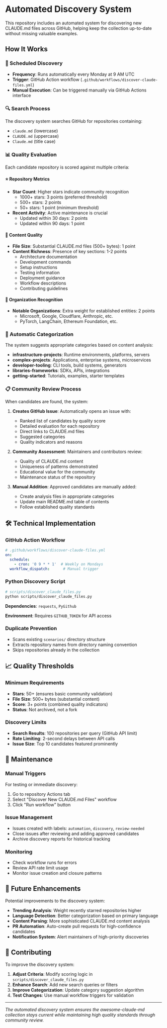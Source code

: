 # Automated Discovery System

This repository includes an automated system for discovering new CLAUDE.md files across GitHub, helping keep the collection up-to-date without missing valuable examples.

## How It Works

### 🔄 Scheduled Discovery
- **Frequency**: Runs automatically every Monday at 9 AM UTC
- **Trigger**: GitHub Action workflow (`.github/workflows/discover-claude-files.yml`)
- **Manual Execution**: Can be triggered manually via GitHub Actions interface

### 🔍 Search Process

The discovery system searches GitHub for repositories containing:
- `claude.md` (lowercase)
- `CLAUDE.md` (uppercase) 
- `Claude.md` (title case)

### 📊 Quality Evaluation

Each candidate repository is scored against multiple criteria:

#### ⭐ Repository Metrics
- **Star Count**: Higher stars indicate community recognition
  - 1000+ stars: 3 points (preferred threshold)
  - 500+ stars: 2 points
  - 50+ stars: 1 point (minimum threshold)
- **Recent Activity**: Active maintenance is crucial
  - Updated within 30 days: 2 points
  - Updated within 90 days: 1 point

#### 📄 Content Quality
- **File Size**: Substantial CLAUDE.md files (500+ bytes): 1 point
- **Content Richness**: Presence of key sections: 1-2 points
  - Architecture documentation
  - Development commands
  - Setup instructions
  - Testing information
  - Deployment guidance
  - Workflow descriptions
  - Contributing guidelines

#### 🏢 Organization Recognition
- **Notable Organizations**: Extra weight for established entities: 2 points
  - Microsoft, Google, Cloudflare, Anthropic, etc.
  - PyTorch, LangChain, Ethereum Foundation, etc.

### 🎯 Automatic Categorization

The system suggests appropriate categories based on content analysis:
- **infrastructure-projects**: Runtime environments, platforms, servers
- **complex-projects**: Applications, enterprise systems, microservices
- **developer-tooling**: CLI tools, build systems, generators
- **libraries-frameworks**: SDKs, APIs, integrations
- **getting-started**: Tutorials, examples, starter templates

### 📋 Community Review Process

When candidates are found, the system:

1. **Creates GitHub Issue**: Automatically opens an issue with:
   - Ranked list of candidates by quality score
   - Detailed evaluation for each repository
   - Direct links to CLAUDE.md files
   - Suggested categories
   - Quality indicators and reasons

2. **Community Assessment**: Maintainers and contributors review:
   - Quality of CLAUDE.md content
   - Uniqueness of patterns demonstrated
   - Educational value for the community
   - Maintenance status of the repository

3. **Manual Addition**: Approved candidates are manually added:
   - Create analysis files in appropriate categories
   - Update main README.md table of contents
   - Follow established quality standards

## 🛠️ Technical Implementation

### GitHub Action Workflow
```yaml
# .github/workflows/discover-claude-files.yml
on:
  schedule:
    - cron: '0 9 * * 1'  # Weekly on Mondays
  workflow_dispatch:      # Manual trigger
```

### Python Discovery Script
```bash
# scripts/discover_claude_files.py
python scripts/discover_claude_files.py
```

**Dependencies**: `requests`, `PyGithub`

**Environment**: Requires `GITHUB_TOKEN` for API access

### Duplicate Prevention
- Scans existing `scenarios/` directory structure
- Extracts repository names from directory naming convention
- Skips repositories already in the collection

## 📈 Quality Thresholds

### Minimum Requirements
- **Stars**: 50+ (ensures basic community validation)
- **File Size**: 500+ bytes (substantial content)
- **Score**: 3+ points (combined quality indicators)
- **Status**: Not archived, not a fork

### Discovery Limits
- **Search Results**: 100 repositories per query (GitHub API limit)
- **Rate Limiting**: 2-second delays between API calls
- **Issue Size**: Top 10 candidates featured prominently

## 🔧 Maintenance

### Manual Triggers
For testing or immediate discovery:
1. Go to repository Actions tab
2. Select "Discover New CLAUDE.md Files" workflow
3. Click "Run workflow" button

### Issue Management
- Issues created with labels: `automation`, `discovery`, `review-needed`
- Close issues after reviewing and adding approved candidates
- Archive discovery reports for historical tracking

### Monitoring
- Check workflow runs for errors
- Review API rate limit usage
- Monitor issue creation and closure patterns

## 🚀 Future Enhancements

Potential improvements to the discovery system:
- **Trending Analysis**: Weight recently starred repositories higher
- **Language Detection**: Better categorization based on primary language
- **Content Parsing**: More sophisticated CLAUDE.md content analysis
- **PR Automation**: Auto-create pull requests for high-confidence candidates
- **Notification System**: Alert maintainers of high-priority discoveries

## 🤝 Contributing

To improve the discovery system:
1. **Adjust Criteria**: Modify scoring logic in `scripts/discover_claude_files.py`
2. **Enhance Search**: Add new search queries or filters
3. **Improve Categorization**: Update category suggestion algorithm
4. **Test Changes**: Use manual workflow triggers for validation

---

*The automated discovery system ensures the awesome-claude-md collection stays current while maintaining high quality standards through community review.*